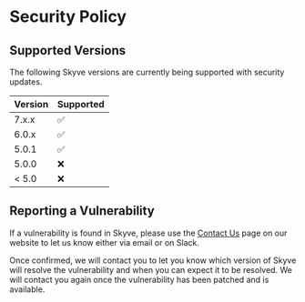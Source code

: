 # Security Policy

## Supported Versions

The following Skyve versions are currently being supported with security updates.

| Version | Supported          |
| ------- | ------------------ |
| 7.x.x   | :white_check_mark: |
| 6.0.x   | :white_check_mark: |
| 5.0.1   | :white_check_mark: |
| 5.0.0   | :x:                |
| < 5.0   | :x:                |

## Reporting a Vulnerability

If a vulnerability is found in Skyve, please use the [Contact Us](https://skyve.org/contact) 
page on our website to let us know either via email or on Slack.

Once confirmed, we will contact you to let you know which version of Skyve will resolve the 
vulnerability and when you can expect it to be resolved. We will contact you again once the 
vulnerability has been patched and is available.
